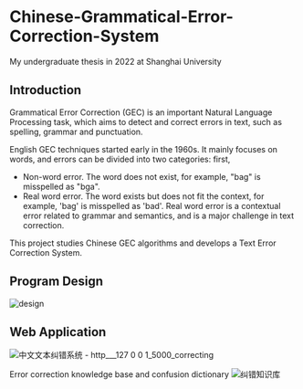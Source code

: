 # Chinese-Grammatical-Error-Correction-System
My undergraduate thesis in 2022 at Shanghai University

## Introduction
Grammatical Error Correction (GEC) is an important Natural Language Processing task, which aims to detect and correct errors in text, such as spelling, grammar and punctuation. 

English GEC techniques started early in the 1960s. It mainly focuses on words, and errors can be divided into two categories: first, 
- Non-word error. The word does not exist, for example, "bag" is misspelled as "bga". 
- Real word error. The word exists but does not fit the context, for example, 'bag' is misspelled as 'bad'. Real word error is a contextual error related to grammar and semantics, and is a major challenge in text correction. 

This project studies Chinese GEC algorithms and develops a Text Error Correction System.

## Program Design
![design](https://user-images.githubusercontent.com/64955334/223971090-5b9d7060-4797-4bea-9d86-557f2a5223f9.jpg)

## Web Application
![中文文本纠错系统 - http___127 0 0 1_5000_correcting](https://user-images.githubusercontent.com/64955334/223094069-47dc6bd8-7eb3-4091-88be-e1d72f541ea3.png)

Error correction knowledge base and confusion dictionary
![纠错知识库](https://user-images.githubusercontent.com/64955334/223094108-7ffdd162-90e5-424d-8e6c-af96758548cc.png)

